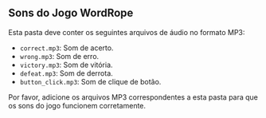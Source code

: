 ## Sons do Jogo WordRope

Esta pasta deve conter os seguintes arquivos de áudio no formato MP3:

- `correct.mp3`: Som de acerto.
- `wrong.mp3`: Som de erro.
- `victory.mp3`: Som de vitória.
- `defeat.mp3`: Som de derrota.
- `button_click.mp3`: Som de clique de botão.

Por favor, adicione os arquivos MP3 correspondentes a esta pasta para que os sons do jogo funcionem corretamente.

